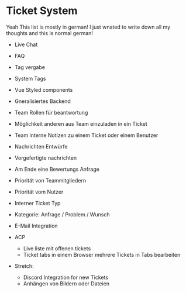 # Ticket System 

Yeah This list is mostly in german! I just wnated to write down all my thoughts and this is normal german!

- Live Chat
- FAQ
- Tag vergabe
- System Tags
- Vue Styled components
- Gneralisiertes Backend
- Team Rollen für beantwortung
- Möglichkeit anderen aus Team einzuladen in ein Ticket
- Team interne Notizen zu einem Ticket oder einem Benutzer
- Nachrichten Entwürfe
- Vorgefertigte nachrichten
- Am Ende eine Bewertungs Anfrage
- Priorität von Teammitgliedern
- Priorität vom Nutzer
- Interner Ticket Typ
- Kategorie: Anfrage / Problem / Wunsch
- E-Mail Integration

- ACP
    - Live liste mit offenen tickets
    - Ticket tabs in einem Browser mehrere Tickets in Tabs bearbeiten

- Stretch: 
    - Discord Integration for new Tickets
    - Anhängen von Bildern oder Dateien

